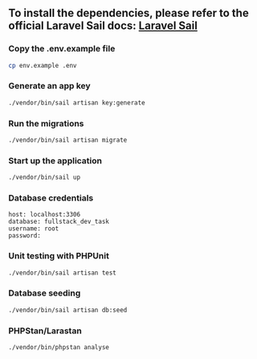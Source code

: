 ## To install the dependencies, please refer to the official Laravel Sail docs: [Laravel Sail](https://laravel.com/docs/9.x/sail#installing-composer-dependencies-for-existing-projects)

### Copy the .env.example file
```bash
cp env.example .env
```

### Generate an app key
```bash
./vendor/bin/sail artisan key:generate
```

### Run the migrations
```bash
./vendor/bin/sail artisan migrate
```

### Start up the application
```bash
./vendor/bin/sail up 
```

### Database credentials
```
host: localhost:3306
database: fullstack_dev_task
username: root
password:
```

### Unit testing with PHPUnit
```bash
./vendor/bin/sail artisan test
```

### Database seeding
```bash
./vendor/bin/sail artisan db:seed
```

### PHPStan/Larastan
```bash
./vendor/bin/phpstan analyse
```